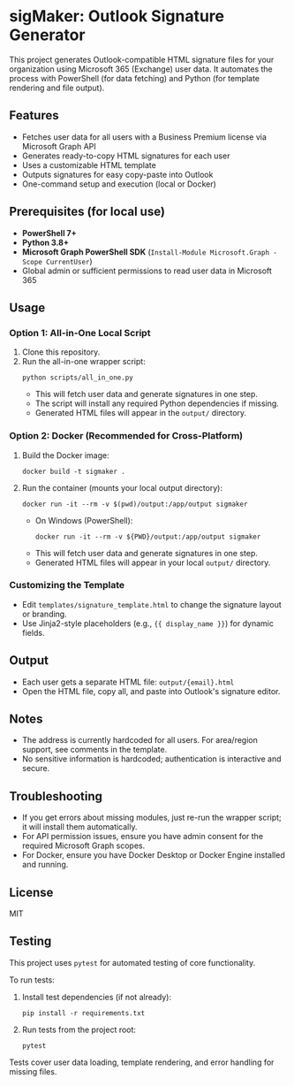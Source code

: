 # sigMaker: Outlook Signature Generator

This project generates Outlook-compatible HTML signature files for your organization using Microsoft 365 (Exchange) user data. It automates the process with PowerShell (for data fetching) and Python (for template rendering and file output).

## Features
- Fetches user data for all users with a Business Premium license via Microsoft Graph API
- Generates ready-to-copy HTML signatures for each user
- Uses a customizable HTML template
- Outputs signatures for easy copy-paste into Outlook
- One-command setup and execution (local or Docker)

## Prerequisites (for local use)
- **PowerShell 7+**
- **Python 3.8+**
- **Microsoft Graph PowerShell SDK** (`Install-Module Microsoft.Graph -Scope CurrentUser`)
- Global admin or sufficient permissions to read user data in Microsoft 365

## Usage

### Option 1: All-in-One Local Script
1. Clone this repository.
2. Run the all-in-one wrapper script:
   ```
   python scripts/all_in_one.py
   ```
   - This will fetch user data and generate signatures in one step.
   - The script will install any required Python dependencies if missing.
   - Generated HTML files will appear in the `output/` directory.

### Option 2: Docker (Recommended for Cross-Platform)
1. Build the Docker image:
   ```
   docker build -t sigmaker .
   ```
2. Run the container (mounts your local output directory):
   ```
   docker run -it --rm -v $(pwd)/output:/app/output sigmaker
   ```
   - On Windows (PowerShell):
     ```
     docker run -it --rm -v ${PWD}/output:/app/output sigmaker
     ```
   - This will fetch user data and generate signatures in one step.
   - Generated HTML files will appear in your local `output/` directory.

### Customizing the Template
- Edit `templates/signature_template.html` to change the signature layout or branding.
- Use Jinja2-style placeholders (e.g., `{{ display_name }}`) for dynamic fields.

## Output
- Each user gets a separate HTML file: `output/{email}.html`
- Open the HTML file, copy all, and paste into Outlook's signature editor.

## Notes
- The address is currently hardcoded for all users. For area/region support, see comments in the template.
- No sensitive information is hardcoded; authentication is interactive and secure.

## Troubleshooting
- If you get errors about missing modules, just re-run the wrapper script; it will install them automatically.
- For API permission issues, ensure you have admin consent for the required Microsoft Graph scopes.
- For Docker, ensure you have Docker Desktop or Docker Engine installed and running.

## License
MIT

## Testing

This project uses `pytest` for automated testing of core functionality.

To run tests:

1. Install test dependencies (if not already):
   ```
   pip install -r requirements.txt
   ```
2. Run tests from the project root:
   ```
   pytest
   ```

Tests cover user data loading, template rendering, and error handling for missing files. 